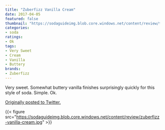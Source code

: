```yaml
---
title: "Zuberfizz Vanilla Cream"
date: 2017-04-05
featured: false
thumbnail: "https://sodaguideimg.blob.core.windows.net/content/review/thumbs/zuberfizz-vanilla-cream.jpg"
categories:
- soda
ratings:
- Ok
tags:
- Very Sweet
- Cream
- Vanilla
- Buttery
brands:
- Zuberfizz
---
```


Very sweet. Somewhat buttery vanilla finishes surprisingly quickly for this style of soda. Simple. Ok.

[Originally posted to Twitter.](https://twitter.com/Cavorter/status/849689142405595136)

{{< figure src="https://sodaguideimg.blob.core.windows.net/content/review/zuberfizz-vanilla-cream.jpg" >}}

